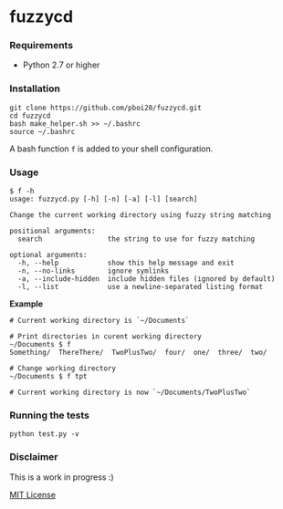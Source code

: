 # fuzzycd


### Requirements

- Python 2.7 or higher


### Installation

```
git clone https://github.com/pboi20/fuzzycd.git
cd fuzzycd
bash make_helper.sh >> ~/.bashrc
source ~/.bashrc
```

A bash function `f` is added to your shell configuration.


### Usage

```
$ f -h
usage: fuzzycd.py [-h] [-n] [-a] [-l] [search]

Change the current working directory using fuzzy string matching

positional arguments:
  search                the string to use for fuzzy matching

optional arguments:
  -h, --help            show this help message and exit
  -n, --no-links        ignore symlinks
  -a, --include-hidden  include hidden files (ignored by default)
  -l, --list            use a newline-separated listing format
```

**Example**

```
# Current working directory is `~/Documents`

# Print directories in curent working directory
~/Documents $ f
Something/  ThereThere/  TwoPlusTwo/  four/  one/  three/  two/

# Change working directory
~/Documents $ f tpt

# Current working directory is now `~/Documents/TwoPlusTwo`
```


### Running the tests

```
python test.py -v
```


### Disclaimer

This is a work in progress :)

[MIT License](https://github.com/pboi20/fuzzycd/blob/master/LICENSE)
